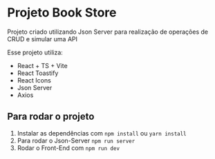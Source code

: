 # Projeto Book Store
Projeto criado utilizando Json Server para realização de operações de CRUD e simular uma API

Esse projeto utiliza:
- React + TS + Vite
- React Toastify
- React Icons
- Json Server
- Axios

## Para rodar o projeto
1. Instalar as dependências com `npm install` ou `yarn install`
2. Para rodar o Json-Server `npm run server`
3. Rodar o Front-End com `npm run dev`
